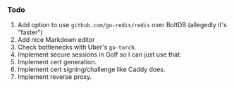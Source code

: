 ### Todo

1. Add option to use `github.com/go-redis/redis` over BoltDB (allegedly it's "faster")
1. Add nice Markdown editor
1. Check bottlenecks with Uber's `go-torch`.
1. Implement secure sessions in Golf so I can just use that.
1. Implement cert generation.
1. Implement cert signing/challenge like Caddy does.
1. Implement reverse proxy.